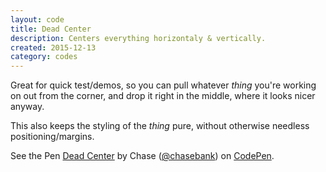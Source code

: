 ```yaml
---
layout: code
title: Dead Center
description: Centers everything horizontaly & vertically.
created: 2015-12-13
category: codes
---
```


Great for quick test/demos, so you can pull whatever *thing* you're working on out from the corner, and drop it right in the middle, where it looks nicer anyway.

This also keeps the styling of the *thing* pure, without otherwise needless positioning/margins.

<p data-height="253" data-theme-id="21051" data-slug-hash="c718236015f86f38e9bdd80cafd7ad3e" data-default-tab="css,result" data-user="chasebank" data-embed-version="2" data-pen-title="Dead Center" data-editable="true" class="codepen">See the Pen <a href="http://codepen.io/chasebank/pen/c718236015f86f38e9bdd80cafd7ad3e/">Dead Center</a> by Chase (<a href="http://codepen.io/chasebank">@chasebank</a>) on <a href="http://codepen.io">CodePen</a>.</p>
<script async src="https://production-assets.codepen.io/assets/embed/ei.js"></script>